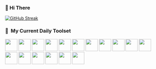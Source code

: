 ### 👋 Hi There

<!--
**stathiw/stathiw** is a ✨ _special_ ✨ repository because its `README.md` (this file) appears on your GitHub profile.

Here are some ideas to get you started:

- 🔭 I’m currently working on ...
- 🌱 I’m currently learning ...
- 👯 I’m looking to collaborate on ...
- 🤔 I’m looking for help with ...
- 💬 Ask me about ...
- 📫 How to reach me: ...
- 😄 Pronouns: ...
- ⚡ Fun fact: ...
-->

[![GitHub Streak](https://streak-stats.demolab.com?user=stathiw&theme=blue-navy&border_radius=4&date_format=j%20M%5B%20Y%5D&exclude_days=Sun%2CSat&card_width=492&hide_current_streak=true)](https://git.io/streak-stats)
 
<h3> 🧰 &nbsp;My Current Daily Toolset</h2>
<p align="left">
<img src="https://cdn.jsdelivr.net/gh/devicons/devicon@latest/icons/docker/docker-original.svg" width="40" height="40"/> 
<img src="https://github.com/user-attachments/assets/0658d7b5-311c-46cf-9b6d-f79eb5e0f3d9" width="40" height="40"/>
<img src="https://github.com/user-attachments/assets/03edd671-3589-4dfb-b91b-e1f3ef1a1056" width="40" height="40" />
<img src="https://cdn.jsdelivr.net/gh/devicons/devicon@latest/icons/cplusplus/cplusplus-original.svg" width="40" height="40" />
<img src="https://cdn.jsdelivr.net/gh/devicons/devicon@latest/icons/python/python-original.svg" width="40" height="40" />
<img src="https://cdn.jsdelivr.net/gh/devicons/devicon@latest/icons/ros/ros-original-wordmark.svg" width="40" height="40" />
<img src="https://cdn.jsdelivr.net/gh/devicons/devicon@latest/icons/ubuntu/ubuntu-original.svg" width="40" height="40" />
<img src="https://cdn.jsdelivr.net/gh/devicons/devicon@latest/icons/opencv/opencv-original.svg" width="40" height="40" />
<img src="https://cdn.jsdelivr.net/gh/devicons/devicon@latest/icons/opengl/opengl-original.svg" width="40" height="40" />
<img src="https://cdn.jsdelivr.net/gh/devicons/devicon@latest/icons/vim/vim-original.svg" width="40" height="40" />
<img src="https://cdn.jsdelivr.net/gh/devicons/devicon@latest/icons/bash/bash-original.svg" width="40" height="40" />
<img src="https://cdn.jsdelivr.net/gh/devicons/devicon@latest/icons/git/git-original.svg" width="40" height="40" />
<img src="https://cdn.jsdelivr.net/gh/devicons/devicon@latest/icons/githubactions/githubactions-original.svg" width="40" height="40"/>
<img src="https://cdn.jsdelivr.net/gh/devicons/devicon@latest/icons/flask/flask-original.svg" width="40" height="40" />
<img src="https://cdn.jsdelivr.net/gh/devicons/devicon@latest/icons/qt/qt-original.svg" width="40" height="40"/>
<img src="https://cdn.jsdelivr.net/gh/devicons/devicon@latest/icons/ssh/ssh-original.svg" width="40" height="40" />
<img src="https://cdn.jsdelivr.net/gh/devicons/devicon@latest/icons/json/json-original.svg" width="40" height="40" />
</p>
